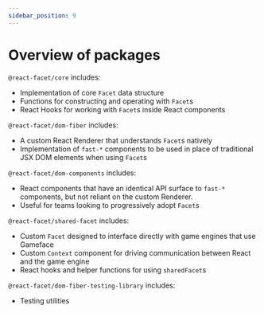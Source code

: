 ```yaml
---
sidebar_position: 9
---
```


# Overview of packages

`@react-facet/core` includes:

- Implementation of core `Facet` data structure
- Functions for constructing and operating with `Facet`s
- React Hooks for working with `Facet`s inside React components

`@react-facet/dom-fiber` includes:

- A custom React Renderer that understands `Facet`s natively
- Implementation of `fast-*` components to be used in place of traditional JSX DOM elements when using `Facet`s

`@react-facet/dom-components` includes:

- React components that have an identical API surface to `fast-*` components, but not reliant on the custom Renderer.
- Useful for teams looking to progressively adopt `Facet`s

`@react-facet/shared-facet` includes:

- Custom `Facet` designed to interface directly with game engines that use Gameface
- Custom `Context` component for driving communication between React and the game engine
- React hooks and helper functions for using `sharedFacet`s

`@react-facet/dom-fiber-testing-library` includes:

- Testing utilities
